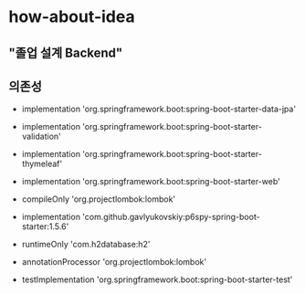 # how-about-idea

## "졸업 설계 Backend"

## 의존성
- implementation 'org.springframework.boot:spring-boot-starter-data-jpa'
- implementation 'org.springframework.boot:spring-boot-starter-validation'
- implementation 'org.springframework.boot:spring-boot-starter-thymeleaf'
- implementation 'org.springframework.boot:spring-boot-starter-web'
- compileOnly 'org.projectlombok:lombok'
- implementation 'com.github.gavlyukovskiy:p6spy-spring-boot-starter:1.5.6'

- runtimeOnly 'com.h2database:h2'
- annotationProcessor 'org.projectlombok:lombok'
- testImplementation 'org.springframework.boot:spring-boot-starter-test'

